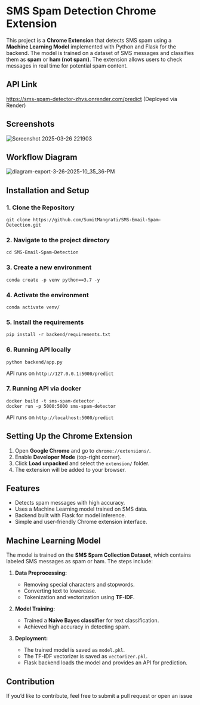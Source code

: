 # SMS Spam Detection Chrome Extension

This project is a **Chrome Extension** that detects SMS spam using a **Machine Learning Model** implemented with Python and Flask for the backend. The model is trained on a dataset of SMS messages and classifies them as **spam** or **ham (not spam)**. The extension allows users to check messages in real time for potential spam content.

## API Link 
https://sms-spam-detector-zhys.onrender.com/predict
(Deployed via Render)

## Screenshots
![Screenshot 2025-03-26 221903](https://github.com/user-attachments/assets/114a1a94-2124-4158-8029-ddea2de9b7e3)

## Workflow Diagram

![diagram-export-3-26-2025-10_35_36-PM](https://github.com/user-attachments/assets/e20e00b7-ac80-4224-b777-f8f1896f5e0a)

## Installation and Setup

### 1. Clone the Repository
```
git clone https://github.com/SumitMangrati/SMS-Email-Spam-Detection.git
```
### 2. Navigate to the project directory
```
cd SMS-Email-Spam-Detection
```
### 3. Create a new environment
```
conda create -p venv python==3.7 -y
```
### 4. Activate the environment
```
conda activate venv/
```
### 5. Install the requirements
```
pip install -r backend/requirements.txt
```
### 6. Running API locally
```
python backend/app.py
```
API runs on `http://127.0.0.1:5000/predict`

### 7. Running API via docker
```
docker build -t sms-spam-detector .
docker run -p 5000:5000 sms-spam-detector
```
API runs on `http://localhost:5000/predict`

## Setting Up the Chrome Extension
1. Open **Google Chrome** and go to `chrome://extensions/`.
2. Enable **Developer Mode** (top-right corner).
3. Click **Load unpacked** and select the `extension/` folder.
4. The extension will be added to your browser.

## Features
- Detects spam messages with high accuracy.
- Uses a Machine Learning model trained on SMS data.
- Backend built with Flask for model inference.
- Simple and user-friendly Chrome extension interface.


## Machine Learning Model
The model is trained on the **SMS Spam Collection Dataset**, which contains labeled SMS messages as spam or ham. The steps include:

1. **Data Preprocessing:**
   - Removing special characters and stopwords.
   - Converting text to lowercase.
   - Tokenization and vectorization using **TF-IDF**.

2. **Model Training:**
   - Trained a **Naive Bayes classifier** for text classification.
   - Achieved high accuracy in detecting spam.

3. **Deployment:**
   - The trained model is saved as `model.pkl`.
   - The TF-IDF vectorizer is saved as  `vectorizer.pkl`.
   - Flask backend loads the model and provides an API for prediction.
  
## Contribution
If you’d like to contribute, feel free to submit a pull request or open an issue

